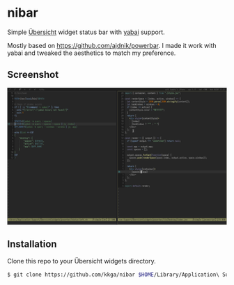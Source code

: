 # nibar

Simple [Übersicht](https://github.com/felixhageloh/uebersicht) widget status bar with [yabai](https://github.com/koekeishiya/yabai) support.

Mostly based on https://github.com/ajdnik/powerbar. I made it work with yabai and tweaked the aesthetics to match my preference.

## Screenshot

![img](./ss.png)

## Installation

Clone this repo to your Übersicht widgets directory.

```bash
$ git clone https://github.com/kkga/nibar $HOME/Library/Application\ Support/Übersicht/widgets/nibar
```
